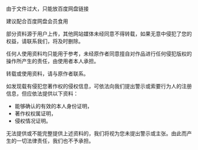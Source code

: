 由于文件过大，只能放百度网盘链接

建议配合百度网盘会员食用

部分资料源于用户上传，其他网站媒体未经同意不得转载，如果无意中侵犯了您的权益，请联系我们，将及时删除。

任何人使用资料均只能用于参考，未经原作者同意擅自对作品进行任何侵犯版权的操作所产生的责任，由使用者本人承担。

转载或使用资料，请与原作者联系。

如发现载有侵犯您著作权的侵权信息，可依法向我们提出警示或索要行为人的注册信息，但应依法提供以下资料： 

- 能够确认的有效的本人身份证明，
- 著作权权属证明，
- 侵权情况证明。

无法提供或不能完整提供上述资料的，我们将视为您未提出警示或主张。由此而产生的一切法律责任，我们也不予承担。 
